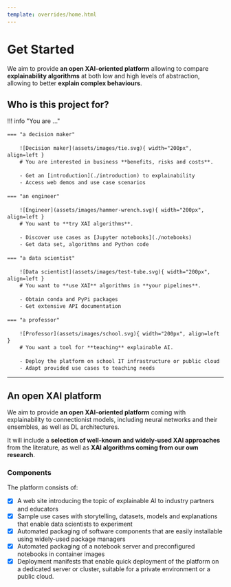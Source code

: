 ```yaml
---
template: overrides/home.html
---
```


# Get Started

We aim to provide **an open XAI-oriented platform** allowing to compare **explainability algorithms** at both low and
high levels of abstraction, allowing to better **explain complex behaviours**.

## Who is this project for?

!!! info "You are ..."

    === "a decision maker"

        ![Decision maker](assets/images/tie.svg){ width="200px", align=left }
        # You are interested in business **benefits, risks and costs**.

        - Get an [introduction](./introduction) to explainability
        - Access web demos and use case scenarios

    === "an engineer"

        ![Engineer](assets/images/hammer-wrench.svg){ width="200px", align=left }
        # You want to **try XAI algorithms**.

        - Discover use cases as [Jupyter notebooks](./notebooks)
        - Get data set, algorithms and Python code

    === "a data scientist"

        ![Data scientist](assets/images/test-tube.svg){ width="200px", align=left }
        # You want to **use XAI** algorithms in **your pipelines**.

        - Obtain conda and PyPi packages
        - Get extensive API documentation

    === "a professor"

        ![Professor](assets/images/school.svg){ width="200px", align=left }
        # You want a tool for **teaching** explainable AI.

        - Deploy the platform on school IT infrastructure or public cloud
        - Adapt provided use cases to teaching needs


***

## An open XAI platform

We aim to provide **an open XAI-oriented platform** coming with explainability to connectionist models, including neural
networks and their ensembles, as well as DL architectures.

It will include a **selection of well-known and widely-used XAI approaches** from the literature,
as well as **XAI algorithms coming from our own research**.

### Components
The platform consists of:

- [x] A web site introducing the topic of explainable AI to industry partners and educators
- [x] Sample use cases with storytelling, datasets, models and explanations that enable data scientists to experiment
- [x] Automated packaging of software components that are easily installable using widely-used package managers
- [x] Automated packaging of a notebook server and preconfigured notebooks in container images
- [x] Deployment manifests that enable quick deployment of the platform on a dedicated server or cluster, suitable for a private environment or a public
cloud.

